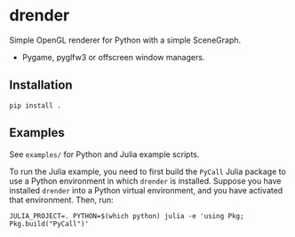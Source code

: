 # drender

Simple OpenGL renderer for Python with a simple SceneGraph. 
- Pygame, pyglfw3 or offscreen window managers.


## Installation
```
pip install .
```

## Examples

See `examples/` for Python and Julia example scripts.

To run the Julia example, you need to first build the `PyCall` Julia package to use a Python environment in which `drender` is installed.
Suppose you have installed `drender` into a Python virtual environment, and you have activated that environment.
Then, run:
```
JULIA_PROJECT=. PYTHON=$(which python) julia -e 'using Pkg; Pkg.build("PyCall")'
```
